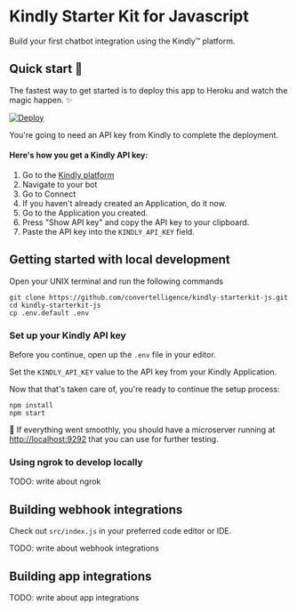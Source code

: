 # Kindly Starter Kit for Javascript

Build your first chatbot integration using the Kindly&trade; platform.

## Quick start :rocket:

The fastest way to get started is to deploy this app to Heroku and watch the magic happen. :sparkles:

[![Deploy](https://www.herokucdn.com/deploy/button.svg)](https://heroku.com/deploy?template=https://github.com/convertelligence/kindly-starterkit-js/tree/master)

You're going to need an API key from Kindly to complete the deployment.

#### Here's how you get a Kindly API key:

1. Go to the [Kindly platform](https://platform.convertelligence.com)
2. Navigate to your bot
3. Go to Connect
4. If you haven't already created an Application, do it now.
5. Go to the Application you created.
6. Press "Show API key" and copy the API key to your clipboard.
7. Paste the API key into the `KINDLY_API_KEY` field.

## Getting started with local development

Open your UNIX terminal and run the following commands

```
git clone https://github.com/convertelligence/kindly-starterkit-js.git
cd kindly-starterkit-js
cp .env.default .env
```

### Set up your Kindly API key

Before you continue, open up the `.env` file in your editor.

Set the `KINDLY_API_KEY` value to the API key from your Kindly Application.

Now that that's taken care of, you're ready to continue the setup process:

```
npm install
npm start
```

:tada: If everything went smoothly, you should have a microserver running at
[http://localhost:9292](http://localhost:9292) that you can use for further testing.

### Using ngrok to develop locally

TODO: write about ngrok

## Building webhook integrations

Check out `src/index.js` in your preferred code editor or IDE.

TODO: write about webhook integrations

## Building app integrations

TODO: write about app integrations
